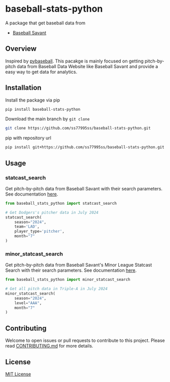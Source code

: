 # baseball-stats-python

A package that get baseball data from

- [Baseball Savant](https://baseballsavant.mlb.com/)

## Overview

Inspired by [pybaseball](https://github.com/jldbc/pybaseball). This pacakge is mainly focused on getting pitch-by-pitch data from Baseball Data Website like Baseball Savant and provide a easy way to get data for analytics.

## Installation

Install the package via pip

```bash
pip install baseball-stats-python
```

Download the main branch by `git clone`

```bash
git clone https://github.com/ss77995ss/baseball-stats-python.git
```

pip with repository url

```bash
pip install git+https://github.com/ss77995ss/baseball-stats-python.git
```

## Usage

### statcast_search

Get pitch-by-pitch data from Baseball Savant with their search parameters. See documentation [here](src/baseball_stats_python/docs/statcast_search.md).

```python
from baseball_stats_python import statcast_search

# Get Dodgers's pitcher data in July 2024
statcast_search(
    season="2024",
    team='LAD',
    player_type='pitcher',
    month="7"
)
```

### minor_statcast_search

Get pitch-by-pitch data from Baseball Savant's Minor League Statcast Search with their search parameters. See documentation [here](src/baseball_stats_python/docs/minor_statcast_search.md).

```python
from baseball_stats_python import minor_statcast_search

# Get all pitch data in Triple-A in July 2024
minor_statcast_search(
    season="2024",
    level="AAA",
    month="7"
)
```

## Contributing

Welcome to open issues or pull requests to contribute to this project. Please read [CONTRIBUTING.md](https://github.com/ss77995ss/baseball-stats-python/blob/main/CONTRIBUTING.md) for more details.

## License

[MIT License](https://github.com/ss77995ss/baseball-stats-python/blob/main/LICENSE)
